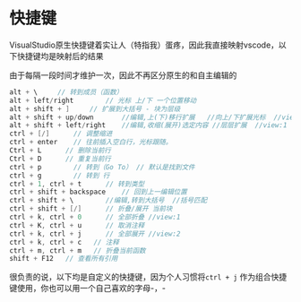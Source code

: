 # 快捷键

VisualStudio原生快捷键着实让人（特指我）蛋疼，因此我直接映射vscode，以下快捷键均是映射后的结果

由于每隔一段时间才维护一次，因此不再区分原生的和自主编辑的

```c++
alt + \		// 转到成员（函数）
alt + left/right		// 光标 上/下 一个位置移动
alt + shift + ]		// 扩展到大括号 - 块为层级
alt + shift + up/down		//编辑,上(下)移行扩展	//向上/下扩展光标	//view:1
alt + shift + left/right	//编辑,收缩(展开)选定内容	//层层扩展	//view:1
ctrl + [/]		// 调整缩进
ctrl + enter    // 往前插入空白行，光标跟随。
Ctrl + L      // 删除当前行
Ctrl + D      // 重复当前行
ctrl + p		// 转到（Go To） // 默认是找到文件
ctrl + g		// 转到 行
ctrl + 1, ctrl + t		// 转到类型
ctrl + shift + backspace    // 回到上一编辑位置
ctrl + shift + \		//编辑,转到大括号	//括号匹配
ctrl + shift + [/]		// 折叠/展开 当前块
ctrl + k, ctrl + 0		// 全部折叠	//view:1
ctrl + K, ctrl + u		// 取消注释
ctrl + k, ctrl + j		// 全部展开	//view:2
ctrl + k, ctrl + c   // 注释
ctrl + m, ctrl + m   // 折叠当前函数
shift + F12   // 查看所有引用
```

很负责的说，以下均是自定义的快捷键，因为个人习惯将`ctrl + j` 作为组合快捷键使用，你也可以用一个自己喜欢的字母-，-

